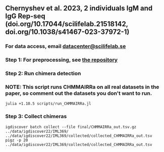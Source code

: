 
## Chernyshev et al. 2023, 2 individuals IgM and IgG Rep-seq (doi.org/10.17044/scilifelab.21518142, doi.org/10.1038/s41467-023-37972-1)

### For data access, email datacenter@scilifelab.se

### Step 1: For preprocessing, see [the repository](https://gitlab.com/gkhlab/vaccination_of_sars-cov-2_convalescents)

### Step 2: Run chimera detection
### NOTE: This script runs CHMMAIRRa on all real datasets in the paper, so comment out the datasets you don't want to run.
```
julia +1.10.5 scripts/run_CHMMAIRRa.jl
```

### Step 3: Collect chimeras
```
igdiscover batch collect --file final/CHMMAIRRa_out.tsv.gz ../data/igdiscover22/IML369/ ../data/igdiscover22/IML369/collected/collected_CHMMAIRRa_out.tsv
pigz -p 20 ../data/igdiscover22/IML369/collected/collected_CHMMAIRRa_out.tsv
```
